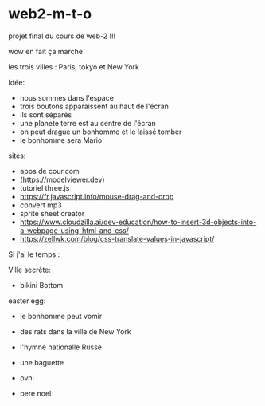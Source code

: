 # web2-m-t-o
projet final du cours de web-2 !!!

wow en fait ça marche

les trois villes : 
Paris, tokyo et New York



Idée: 
- nous sommes dans l'espace 
- trois boutons apparaissent au haut de l'écran 
- ils sont séparés
- une planete terre est au centre de l'écran 
- on peut drague un bonhomme et le laissé tomber
- le bonhomme sera Mario

  
sites:
- apps de cour.com
- (https://modelviewer.dev)
- tutoriel three.js
- https://fr.javascript.info/mouse-drag-and-drop
- convert mp3
- sprite sheet creator
- https://www.cloudzilla.ai/dev-education/how-to-insert-3d-objects-into-a-webpage-using-html-and-css/
- https://zellwk.com/blog/css-translate-values-in-javascript/


Si j'ai le temps :

Ville secrète: 
- bikini Bottom 

easter egg:
- le bonhomme peut vomir
- des rats dans la ville de New York
- l'hymne nationalle Russe
- une baguette 


- ovni
- pere noel
  